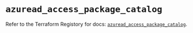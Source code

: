 # `azuread_access_package_catalog`

Refer to the Terraform Registory for docs: [`azuread_access_package_catalog`](https://registry.terraform.io/providers/hashicorp/azuread/2.44.1/docs/resources/access_package_catalog).
